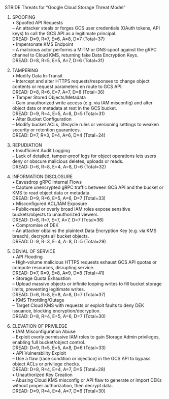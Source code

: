 STRIDE Threats for “Google Cloud Storage Threat Model”

1. SPOOFING  
  • Spoofed API Requests  
    – An attacker steals or forges GCS user credentials (OAuth tokens, API keys) to call the GCS API as a legitimate principal.  
    DREAD: D=9, R=7, E=6, A=8, D=7 (Total=37)  
  • Impersonate KMS Endpoint  
    – A malicious actor performs a MITM or DNS‑spoof against the gRPC channel to Cloud KMS, returning fake Data Encryption Keys.  
    DREAD: D=8, R=5, E=5, A=7, D=6 (Total=31)  

2. TAMPERING  
  • Modify Data In‑Transit  
    – Intercept and alter HTTPS requests/responses to change object contents or request parameters en route to GCS API.  
    DREAD: D=8, R=6, E=7, A=7, D=8 (Total=36)  
  • Tamper Stored Objects/Metadata  
    – Gain unauthorized write access (e.g. via IAM misconfig) and alter object data or metadata at rest in the GCS bucket.  
    DREAD: D=9, R=4, E=5, A=8, D=5 (Total=31)  
  • Alter Bucket Configuration  
    – Modify bucket ACLs, lifecycle rules or versioning settings to weaken security or retention guarantees.  
    DREAD: D=7, R=3, E=4, A=6, D=4 (Total=24)  

3. REPUDIATION  
  • Insufficient Audit Logging  
    – Lack of detailed, tamper‑proof logs for object operations lets users deny or obscure malicious deletes, uploads or reads.  
    DREAD: D=6, R=8, E=4, A=8, D=6 (Total=32)  

4. INFORMATION DISCLOSURE  
  • Eavesdrop gRPC Internal Flows  
    – Capture unencrypted gRPC traffic between GCS API and the bucket or KMS to read object data or metadata.  
    DREAD: D=9, R=6, E=5, A=6, D=7 (Total=33)  
  • Misconfigured ACL/IAM Exposure  
    – Public‑read or overly broad IAM roles expose sensitive buckets/objects to unauthorized viewers.  
    DREAD: D=8, R=7, E=7, A=7, D=7 (Total=36)  
  • Compromise of DEK  
    – An attacker obtains the plaintext Data Encryption Key (e.g. via KMS breach), decrypts all bucket objects.  
    DREAD: D=9, R=3, E=4, A=8, D=5 (Total=29)  

5. DENIAL OF SERVICE  
  • API Flooding  
    – High‑volume malicious HTTPS requests exhaust GCS API quotas or compute resources, disrupting service.  
    DREAD: D=7, R=9, E=8, A=9, D=8 (Total=41)  
  • Storage Quota Exhaustion  
    – Upload massive objects or infinite looping writes to fill bucket storage limits, preventing legitimate writes.  
    DREAD: D=6, R=8, E=8, A=8, D=7 (Total=37)  
  • KMS Throttling/Outage  
    – Target Cloud KMS with requests or exploit faults to deny DEK issuance, blocking encryption/decryption.  
    DREAD: D=8, R=4, E=5, A=6, D=7 (Total=30)  

6. ELEVATION OF PRIVILEGE  
  • IAM Misconfiguration Abuse  
    – Exploit overly permissive IAM roles to gain Storage Admin privileges, enabling full bucket/object control.  
    DREAD: D=9, R=5, E=5, A=8, D=6 (Total=33)  
  • API Vulnerability Exploit  
    – Use a flaw (race condition or injection) in the GCS API to bypass object ACLs or privilege checks.  
    DREAD: D=8, R=4, E=4, A=7, D=5 (Total=28)  
  • Unauthorized Key Creation  
    – Abusing Cloud KMS misconfig or API flaw to generate or import DEKs without proper authorization, then decrypt data.  
    DREAD: D=9, R=4, E=4, A=7, D=6 (Total=30)